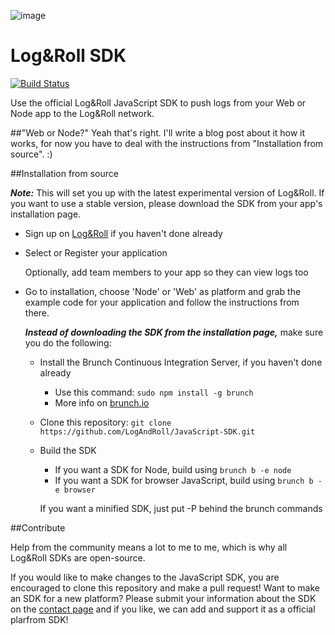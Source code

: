 ![image](http://logroll.in/images/logo-promo.png)

Log&Roll SDK
=======
[![Build Status](https://travis-ci.org/LogAndRoll/JavaScript-SDK.png?branch=master)](https://travis-ci.org/LogAndRoll/JavaScript-SDK)

Use the official Log&Roll JavaScript SDK to push logs from your Web or Node app to the Log&Roll network.

##"Web or Node?"
Yeah that's right. I'll write a blog post about it how it works, for now you have to deal with the instructions from "Installation from source". :)

##Installation from source

***Note:*** This will set you up with the latest experimental version of Log&Roll. If you want to use a stable version, please download the SDK from your app's installation page.

- Sign up on [Log&Roll](http://logroll.in) if you haven't done already
- Select or Register your application
	
	Optionally, add team members to your app so they can view logs too
			
	
- Go to installation, choose 'Node' or 'Web' as platform and grab the example code for your application and follow the instructions from there.

  ***Instead of downloading the SDK from the installation page,*** make sure you do the following:
  
    
  - Install the Brunch Continuous Integration Server, if you haven't done already	- Use this command: `sudo npm install -g brunch`	- More info on [brunch.io](http://brunch.io/)
  - Clone this repository: `git clone https://github.com/LogAndRoll/JavaScript-SDK.git`
  - Build the SDK
	  - If you want a SDK for Node, build using `brunch b -e node`
	  - If you want a SDK for browser JavaScript, build using `brunch b -e browser`
  
	  If you want a minified SDK, just put -P behind the brunch commands
  

##Contribute

Help from the community means a lot to me to me, which is why all Log&Roll SDKs are open-source.

If you would like to make changes to the JavaScript SDK, you are encouraged to clone this repository and make a pull request!
Want to make an SDK for a new platform? Please submit your information about the SDK on the [contact page](http://logroll.in/#/contact) and if you like, we can add and support it as a official plarfrom SDK!

